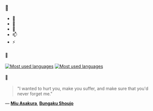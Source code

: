### 👋

- 🔭
- 🌱
- 💬
- 📫
- ⚡

#### 🧏

[![Most used languages](https://github-readme-stats-aynah.vercel.app/api/top-langs/?username=aynh&theme=solarized-dark&langs_count=6&layout=compact&hide_title=true)](https://github.com/anuraghazra/github-readme-stats#gh-dark-mode-only)
[![Most used languages](https://github-readme-stats-aynah.vercel.app/api/top-langs/?username=aynh&theme=solarized-light&langs_count=6&layout=compact&hide_title=true)](https://github.com/anuraghazra/github-readme-stats#gh-light-mode-only)

#### 💬

> "I wanted to hurt you, make you suffer, and make sure that you'd never forget me."

&mdash; [**Miu Asakura**](https://myanimelist.net/character.php?q=Miu%20Asakura&cat=character), [**Bungaku Shoujo**](https://myanimelist.net/search/all?q=Bungaku%20Shoujo&cat=all)
